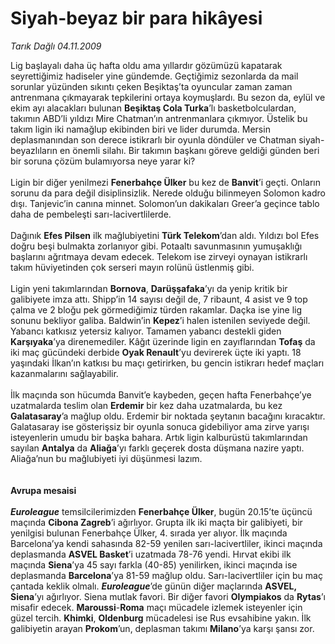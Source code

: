 # Siyah-beyaz bir para hikâyesi

*Tarık Dağlı 04.11.2009*

<div class="taraf_structure_2col_1zq">
<div class="margen_n">



 <p>Lig başlayalı daha üç hafta oldu ama yıllardır gözümüzü kapatarak seyrettiğimiz hadiseler yine gündemde. Geçtiğimiz sezonlarda da mail sorunlar yüzünden sıkıntı çeken Beşiktaş’ta oyuncular zaman zaman antrenmana çıkmayarak tepkilerini ortaya koymuşlardı. Bu sezon da, eylül ve ekim ayı alacakları bulunan <b>Beşiktaş Cola Turka</b>’lı basketbolculardan, takımın ABD’li yıldızı Mire Chatman’ın antrenmanlara çıkmıyor. Üstelik bu takım ligin iki namağlup ekibinden biri ve lider durumda. Mersin deplasmanından son derece istikrarlı bir oyunla döndüler ve Chatman siyah-beyazlıların en önemli silahı. Bir takımın başkanı göreve geldiği günden beri bir soruna çözüm bulamıyorsa neye yarar ki? <br/><br/>Ligin bir diğer yenilmezi <b>Fenerbahçe Ülker</b> bu kez de <b>Banvit</b>’i geçti. Onların sorunu da para değil disiplinsizlik. Nerede olduğu bilinmeyen Solomon kadro dışı. Tanjevic’in canına minnet. Solomon’un dakikaları Greer’a geçince tablo daha de pembeleşti sarı-lacivertlilerde. <br/><br/>Dağınık <b>Efes Pilsen</b> ilk mağlubiyetini <b>Türk Telekom</b>’dan aldı. Yıldızı bol Efes doğru beşi bulmakta zorlanıyor gibi. Potaaltı savunmasının yumuşaklığı başlarını ağrıtmaya devam edecek. Telekom ise zirveyi oynayan istikrarlı takım hüviyetinden çok serseri mayın rolünü üstlenmiş gibi. <br/><br/>Ligin yeni takımlarından <b>Bornova</b>, <b>Darüşşafaka</b>’yı da yenip kritik bir galibiyete imza attı. Shipp’in 14 sayısı değil de, 7 ribaunt, 4 asist ve 9 top çalma ve 2 bloğu pek görmediğimiz türden rakamlar. Daçka ise yine lig sonunu bekliyor galiba. Baldwin’in <b>Kepez</b>’i halen istenilen seviyede değil. Yabancı katkısız yetersiz kalıyor. Tamamen yabancı destekli giden <b>Karşıyaka</b>’ya direnemediler. Kâğıt üzerinde ligin en zayıflarından <b>Tofaş</b> da iki maç gücündeki derbide <b>Oyak Renault</b>’yu devirerek üçte iki yaptı. 18 yaşındaki İlkan’ın katkısı bu maçı getirirken, bu gencin istikrarı hedef maçları kazanmalarını sağlayabilir. <br/><br/>İlk maçında son hücumda Banvit’e kaybeden, geçen hafta Fenerbahçe’ye uzatmalarda teslim olan <b>Erdemir</b> bir kez daha uzatmalarda, bu kez <b>Galatasaray</b>’a mağlup oldu. Erdemir bir noktada şeytanın bacağını kıracaktır. Galatasaray ise gösterişsiz bir oyunla sonuca gidebiliyor ama zirve yarışı isteyenlerin umudu bir başka bahara. Artık ligin kalburüstü takımlarından sayılan <b>Antalya</b> da <b>Aliağa</b>’yı farklı geçerek dosta düşmana nazire yaptı. Aliağa’nun bu mağlubiyeti iyi düşünmesi lazım.<b> <br/><br/><br/>Avrupa mesaisi<i> <br/><br/>Euroleague</i></b> temsilcilerimizden <b>Fenerbahçe Ülker</b>, bugün 20.15’te üçüncü maçında <b>Cibona Zagreb</b>’i ağırlıyor. Grupta ilk iki maçta bir galibiyeti, bir yenilgisi bulunan Fenerbahçe Ülker, 4. sırada yer alıyor. İlk maçında Barcelona’ya kendi sahasında 82-59 yenilen sarı-lacivertliler, ikinci maçında deplasmanda <b>ASVEL Basket</b>’i uzatmada 78-76 yendi. Hırvat ekibi ilk maçında <b>Siena</b>’ya 45 sayı farkla (40-85) yenilirken, ikinci maçında ise deplasmanda <b>Barcelona</b>’ya 81-59 mağlup oldu. Sarı-lacivertliler için bu maç çantada keklik olmalı. <b><i>Euroleague</i></b>’de günün diğer maçlarında <b>ASVEL, Siena</b>’yı ağırlıyor. Siena mutlak favori. Bir diğer favori <b>Olympiakos</b> da <b>Rytas</b>’ı misafir edecek. <b>Maroussi</b>-<b>Roma</b> maçı mücadele izlemek isteyenler için güzel tercih. <b>Khimki</b>, <b>Oldenburg</b> mücadelesi ise Rus evsahibine yakın. İlk galibiyetin arayan <b>Prokom</b>’un, deplasman takımı <b>Milano</b>’ya karşı şansı zor.</p>
<br/>
<br/>
<br/>



<br/>


<div id="taraf_not">
</div>

</div>


</div>
